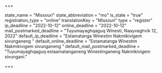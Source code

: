 +++

state_name = "Missouri"
state_abbreviation = "mo"
is_state = "true"
registration_type = "online"
translationKey = "Missouri"
type = "register"
ip_deadline = "2022-10-12"
online_deadline = "2022-10-12"
mail_postmarked_deadline = "Tuyumayaghqaguq Winesti, Naayvaghvik 12, 2022"
default_ip_deadline = "Estamatanga Winestim Nakmikivigem sivunganeng "
default_online_deadline = "Estamatanga Winestim Nakmikivigem sivunganeng "
default_mail_postmarked_deadline = "Tuyumayaghqaguq estaamatanganeng Winestinganeng Nakmikivigem sivungani."

+++